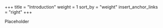 +++
title = "Introduction"
weight = 1
sort_by = "weight"
insert_anchor_links = "right"
+++

Placeholder
